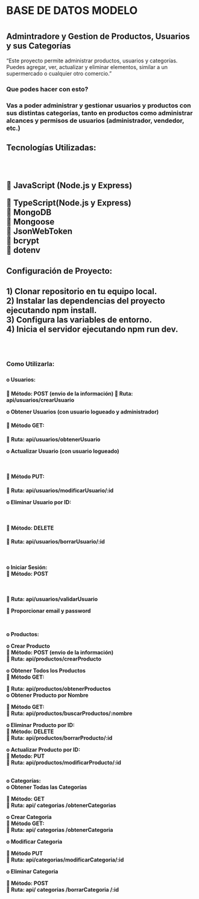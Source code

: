 <h1>BASE DE DATOS MODELO<h1>
<h2>Admintradore y Gestion de Productos, Usuarios y sus Categorías</h2>

<p>“Este proyecto permite administrar productos, usuarios y categorías. Puedes agregar, ver, actualizar y eliminar elementos, similar a un supermercado o cualquier otro comercio.”</p>

<h3>Que podes hacer con esto?<h3>
  
<p>Vas a poder administrar y gestionar usuarios y productos con sus distintas categorías, tanto en productos como administrar alcances y permisos de usuarios (administrador, vendedor, etc.)
 
<p>

<h2>Tecnologías Utilizadas:<h2>
  <br>
<p>	JavaScript (Node.js y Express)
    <br>

	TypeScript(Node.js y Express)
  <br>
	MongoDB 
  <br>
	Mongoose 
  <br>
	JsonWebToken 
  <br>
	bcrypt
  <br>
	dotenv</p>

<h2>Configuración de Proyecto:<h2>  
<p>
1)	Clonar repositorio en tu equipo local.
  <br>
2)	Instalar las dependencias del proyecto ejecutando npm install.
  <br>
3)	Configura las variables de entorno.
<br>
4)	Inicia el servidor ejecutando npm run dev.<p></p>
  <br>
<h3>Como Utilizarla:<h3>
<h4>o	Usuarios:<h4>
<p>	Método: POST (envio de la información)
	Ruta: api/usuarios/crearUsuario
  
o	Obtener Usuarios (con usuario logueado y administrador)
<br>
<h4>	Método GET:<h4>
<p>	Ruta: api/usuarios/obtenerUsuario
  
o	Actualizar Usuario (con usuario logueado)<p>
    <br>
<h4>	Método PUT:<h4>
<p>	Ruta: api/usuarios/modificarUsuario/:id<p>  
o	Eliminar Usuario por ID:<p>
    <br>
<h4>	Método: DELETE<h4>
<p>	Ruta: api/usuarios/borrarUsuario/:id<p>
  <br>

<h4>o	Iniciar Sesión:
  <br>
	Método: POST<h4>
  <br>
<p>	Ruta: api/usuarios/validarUsuario
  
  	Proporcionar email y password<p>
      <br>

  
o	Productos:
<br>

o	Crear Producto
<br>
	Método: POST (envio de la información)
<br>
	Ruta: api/productos/crearProducto
<br>

o	Obtener Todos los Productos
<br>
	Método GET: 
<br>

	Ruta: api/productos/obtenerProductos
<br>
o	Obtener Producto por Nombre
<br>

	Método GET: 
<br>
	Ruta: api/productos/buscarProductos/:nombre
<br>

o	Eliminar Producto por ID:
<br>
	Método: DELETE
<br>
	Ruta: api/productos/borrarProducto/:id
<br>

o	Actualizar Producto por ID:
<br>
	Metodo: PUT
<br>
	Ruta: api/productos/modificarProducto/:id
<br><br>

o	Categorías:
<br>
o	Obtener Todas las Categorías
<br>

	Método: GET
<br>
	Ruta: api/ categorias /obtenerCategorias
<br>

o	Crear Categoria
<br>
	Método GET: 
<br>
	Ruta: api/ categorias /obtenerCategoria
<br>

o	Modificar Categoria
<br>

	Método PUT 
<br>
	Ruta: api/categorias/modificarCategoria/:id
<br>

o	Eliminar Categoria
<br>

	Método: POST
<br>
	Ruta: api/ categorias /borrarCategoria /:id
<br>


 

